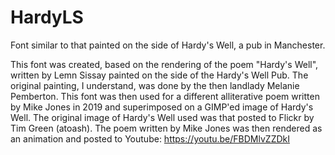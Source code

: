 # HardyLS
Font similar to that painted on the side of Hardy's Well, a pub in Manchester.

This font was created, based on the rendering of the poem "Hardy's Well", written by Lemn Sissay painted on the side of the Hardy's Well Pub. The original painting, I understand, was done by the then landlady Melanie Pemberton.
This font was then used for a different alliterative poem written by Mike Jones in 2019 and superimposed on a GIMP'ed image of Hardy's Well. The original image of Hardy's Well used was that posted to Flickr by Tim Green (atoash).
The poem written by Mike Jones was then rendered as an animation and posted to Youtube: https://youtu.be/FBDMlvZZDkI
